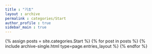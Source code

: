 ```yaml
---
title : "기초"
layout : archive
permalink : categories/Start
author_profile : true
sidebar_main : true
---
```


{% assign posts = site.categories.Start %}
{% for post in posts %} {% include archive-single.html type=page.entries_layout %} {% endfor %}